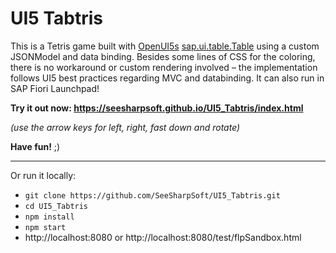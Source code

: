 # UI5 Tabtris

This is a Tetris game built with [OpenUI5s](https://github.com/SAP/openui5) [sap.ui.table.Table](https://openui5.hana.ondemand.com/api/sap.ui.table.Table) using a custom JSONModel and data binding.
Besides some lines of CSS for the coloring, there is no workaround or custom rendering involved – the implementation follows UI5 best practices regarding MVC and databinding.
It can also run in SAP Fiori Launchpad!

**Try it out now: https://seesharpsoft.github.io/UI5_Tabtris/index.html**

_(use the arrow keys for left, right, fast down and rotate)_

**Have fun!** ;)

---

Or run it locally:

- `git clone https://github.com/SeeSharpSoft/UI5_Tabtris.git`
- `cd UI5_Tabtris`
- `npm install`
- `npm start`
- http://localhost:8080 or http://localhost:8080/test/flpSandbox.html


